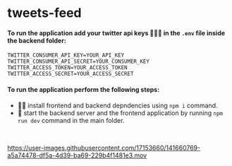 # tweets-feed

#### To run the application add your twitter api keys 🕵🏻‍♀️ in the ```.env``` file inside the backend folder:
```
TWITTER_CONSUMER_API_KEY=YOUR_API_KEY
TWITTER_CONSUMER_API_SECRET=YOUR_CONSUMER_KEY
TWITTER_ACCESS_TOKEN=YOUR_ACCESS_TOKEN
TWITTER_ACCESS_SECRET=YOUR_ACCESS_SECRET 
```

#### To run the application perform the following steps:
* 👩‍💻 install frontend and backend depndencies using ```npm i``` command. <br>
* 🚀 start the backend server and the frontend application by running ```npm run dev``` command in the main folder.
<br>


https://user-images.githubusercontent.com/17153660/141660769-a5a74478-df5a-4d39-ba69-229b4f1481e3.mov

